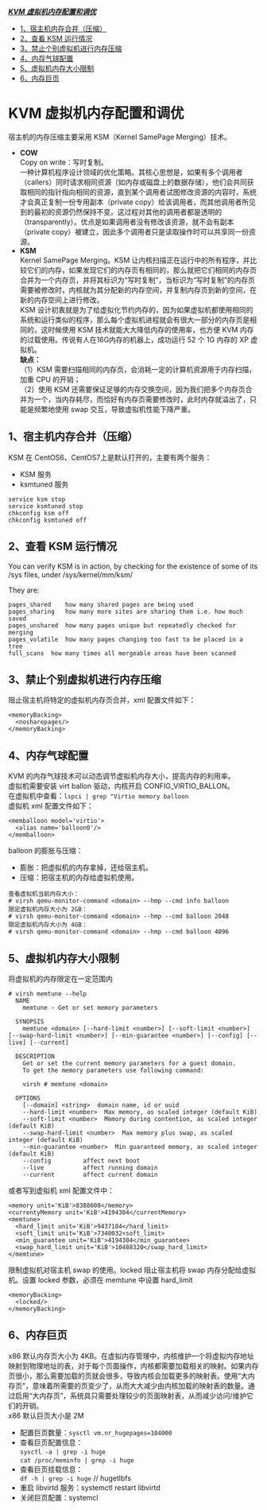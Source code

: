 ***[KVM 虚拟机内存配置和调优](https://github.com/Leanna-Lee/MyNotes/blob/master/Virtualization/KVM%E8%99%9A%E6%8B%9F%E6%9C%BA%E5%86%85%E5%AD%98%E9%85%8D%E7%BD%AE%E5%92%8C%E8%B0%83%E4%BC%98.md#kvm-%E8%99%9A%E6%8B%9F%E6%9C%BA%E5%86%85%E5%AD%98%E9%85%8D%E7%BD%AE%E5%92%8C%E8%B0%83%E4%BC%98)***  
- [1、宿主机内存合并（压缩）](https://github.com/Leanna-Lee/MyNotes/blob/master/Virtualization/KVM%E8%99%9A%E6%8B%9F%E6%9C%BA%E5%86%85%E5%AD%98%E9%85%8D%E7%BD%AE%E5%92%8C%E8%B0%83%E4%BC%98.md#1%E5%AE%BF%E4%B8%BB%E6%9C%BA%E5%86%85%E5%AD%98%E5%90%88%E5%B9%B6%E5%8E%8B%E7%BC%A9)   
- [2、查看 KSM 运行情况](https://github.com/Leanna-Lee/MyNotes/blob/master/Virtualization/KVM%E8%99%9A%E6%8B%9F%E6%9C%BA%E5%86%85%E5%AD%98%E9%85%8D%E7%BD%AE%E5%92%8C%E8%B0%83%E4%BC%98.md#2%E6%9F%A5%E7%9C%8B-ksm-%E8%BF%90%E8%A1%8C%E6%83%85%E5%86%B5)  
- [3、禁止个别虚拟机进行内存压缩](https://github.com/Leanna-Lee/MyNotes/blob/master/Virtualization/KVM%E8%99%9A%E6%8B%9F%E6%9C%BA%E5%86%85%E5%AD%98%E9%85%8D%E7%BD%AE%E5%92%8C%E8%B0%83%E4%BC%98.md#3%E7%A6%81%E6%AD%A2%E4%B8%AA%E5%88%AB%E8%99%9A%E6%8B%9F%E6%9C%BA%E8%BF%9B%E8%A1%8C%E5%86%85%E5%AD%98%E5%8E%8B%E7%BC%A9)  
- [4、内存气球配置](https://github.com/Leanna-Lee/MyNotes/blob/master/Virtualization/KVM%E8%99%9A%E6%8B%9F%E6%9C%BA%E5%86%85%E5%AD%98%E9%85%8D%E7%BD%AE%E5%92%8C%E8%B0%83%E4%BC%98.md#4%E5%86%85%E5%AD%98%E6%B0%94%E7%90%83%E9%85%8D%E7%BD%AE)
- [5、虚拟机内存大小限制](https://github.com/Leanna-Lee/MyNotes/blob/master/Virtualization/KVM%E8%99%9A%E6%8B%9F%E6%9C%BA%E5%86%85%E5%AD%98%E9%85%8D%E7%BD%AE%E5%92%8C%E8%B0%83%E4%BC%98.md#5%E8%99%9A%E6%8B%9F%E6%9C%BA%E5%86%85%E5%AD%98%E5%A4%A7%E5%B0%8F%E9%99%90%E5%88%B6)  
- [6、内存巨页](https://github.com/Leanna-Lee/MyNotes/blob/master/Virtualization/KVM%E8%99%9A%E6%8B%9F%E6%9C%BA%E5%86%85%E5%AD%98%E9%85%8D%E7%BD%AE%E5%92%8C%E8%B0%83%E4%BC%98.md#6%E5%86%85%E5%AD%98%E5%B7%A8%E9%A1%B5)
# KVM 虚拟机内存配置和调优
宿主机的内存压缩主要采用 KSM（Kernel SamePage Merging）技术。  
- **COW**  
Copy on write：写时复制。  
一种计算机程序设计领域的优化策略。其核心思想是，如果有多个调用者（callers）同时请求相同资源（如内存或磁盘上的数据存储），他们会共同获取相同的指针指向相同的资源，直到某个调用者试图修改资源的内容时，系统才会真正复制一份专用副本（private copy）给该调用者，而其他调用者所见到的最初的资源仍然保持不变。这过程对其他的调用者都是透明的（transparently）。优点是如果调用者没有修改该资源，就不会有副本（private copy）被建立，因此多个调用者只是读取操作时可以共享同一份资源。  
- **KSM**  
Kernel SamePage Merging。KSM 让内核扫描正在运行中的所有程序，并比较它们的内存，如果发现它们的内存页有相同的，那么就把它们相同的内存页合并为一个内存页，并将其标识为“写时复制”，当标识为“写时复制”的内存页需要被修改时，内核就为其分配新的内存空间，并复制内存页到新的空间，在新的内存空间上进行修改。  
KSM 设计初衷就是为了给虚拟化节约内存的，因为如果虚拟机都使用相同的系统和运行类似的程序，那么每个虚拟机进程就会有很大一部分的内存页是相同的，这时候使用 KSM 技术就能大大降低内存的使用率，也方便 KVM 内存的过载使用。传说有人在16G内存的机器上，成功运行 52 个 1G 内存的 XP 虚拟机。  
**缺点：**  
（1）KSM 需要扫描相同的内存页，会消耗一定的计算机资源用于内存扫描，加重 CPU 的开销；  
（2）使用 KSM 还需要保证足够的内存交换空间，因为我们把多个内存页合并为一个，当内存耗尽，而恰好有内存页需要修改时，此时内存就溢出了，只能是频繁地使用 swap 交互，导致虚拟机性能下降严重。
## 1、宿主机内存合并（压缩）
KSM 在 CentOS6、CentOS7上是默认打开的，主要有两个服务：  
- KSM 服务  
- ksmtuned 服务
```
service ksm stop
service ksmtuned stop
chkconfig ksm off
chkconfig ksmtuned off
```  
## 2、查看 KSM 运行情况
You can verify KSM is in action, by checking for the existence of some of its /sys files, under /sys/kernel/mm/ksm/

They are:
```
pages_shared	how many shared pages are being used  
pages_sharing	how many more sites are sharing them i.e. how much saved  
pages_unshared	how many pages unique but repeatedly checked for merging  
pages_volatile	how many pages changing too fast to be placed in a tree  
full_scans	how many times all mergeable areas have been scanned  
```  
## 3、禁止个别虚拟机进行内存压缩
阻止宿主机将特定的虚拟机内存页合并，xml 配置文件如下：  
```
<memoryBacking>  
  <nosharepages/>
</memoryBacking>
```  
## 4、内存气球配置
KVM 的内存气球技术可以动态调节虚拟机内存大小，提高内存的利用率。  
虚拟机需要安装 virt ballon 驱动，内核开启 CONFIG_VIRTIO_BALLON。  
在虚拟机中查看：`lspci | grep "Virtio memory balloon`  
虚拟机 xml 配置文件如下：  
```
<memballoon model='virtio'>  
  <alias name='balloon0'/>
</memballoon>
```  
balloon 的膨胀与压缩：  
- 膨胀：把虚拟机的内存拿掉，还给宿主机。  
- 压缩：把宿主机的内存给虚拟机使用。  
```
查看虚拟机当前内存大小：  
# virsh qemu-monitor-command <domain> --hmp --cmd info balloon  
限定虚拟机内存大小为 2GB：  
# virsh qemu-monitor-command <domain> --hmp --cmd balloon 2048  
限定虚拟机内存大小为 4GB：  
# virsh qemu-monitor-command <domain> --hmp --cmd balloon 4096
```  
## 5、虚拟机内存大小限制
将虚拟机的内存限定在一定范围内  
```
# virsh memtune --help  
  NAME  
    memtune - Get or set memory parameters  
  
  SYNOPSIS
    memtune <domain> [--hard-limit <number>] [--soft-limit <number>] [--swap-hard-limit <number>] [--min-guarantee <number>] [--config] [--live] [--current]  

  DESCRIPTION
    Get or set the current memory parameters for a guest domain.  
    To get the memory parameters use following command:  
  
    virsh # memtune <domain>  

  OPTIONS  
    [--domain] <string>  domain name, id or uuid
    --hard-limit <number>  Max memory, as scaled integer (default KiB)  
    --soft-limit <number>  Memory during contention, as scaled integer (default KiB)  
    --swap-hard-limit <number>  Max memory plus swap, as scaled integer (default KiB)  
    --min-guarantee <number>  Min guaranteed memory, as scaled integer (default KiB)  
    --config         affect next boot  
    --live           affect running domain  
    --current        affect current domain  
```  
或者写到虚拟机 xml 配置文件中：  
```
<memory unit='KiB'>8388608</memory>  
<currentyMemory unit='KiB'>4194304</currentMemory>  
<memtune>  
  <hard_limit unit='KiB'>9437184</hard_limit>  
  <soft_limit unit='KiB'>7340032<soft_limit>  
  <min_guarantee unit='KiB'>4194304</min_guarantee>  
  <swap_hard_limit unit='KiB'>10488320</swap_hard_limit>  
</memtune>
```  
限制虚拟机对宿主机 swap 的使用。locked 阻止宿主机将 swap 内存分配给虚拟机。设置 locked 参数，必须在 memtune 中设置 hard_limit  
```
<memoryBacking>  
  <locked/>
</memoryBacking>
```
## 6、内存巨页
x86 默认内存页大小为 4KB。在虚拟内存管理中，内核维护一个将虚拟内存地址映射到物理地址的表，对于每个页面操作，内核都需要加载相关的映射。如果内存页很小，那么需要加载的页就会很多，导致内核会加载更多的映射表。使用“大内存页”，意味着所需要的页变少了，从而大大减少由内核加载的映射表的数量。通过启用“大内存页”，系统具只需要处理较少的页面映射表，从而减少访问/维护它们的开销。  
x86 默认巨页大小是 2M  
- 配置巨页数量：`sysctl vm.nr_hugepages=104000`  
- 查看巨页配置信息：  
`sysctl -a | grep -i huge`  
`cat /proc/meminfo | grep -i huge`  
- 查看巨页挂载信息：  
`df -h | grep -i huge`  // hugetlbfs  
- 重启 libvirtd 服务：systemctl restart libvirtd  
- 关闭巨页配置：systemcl